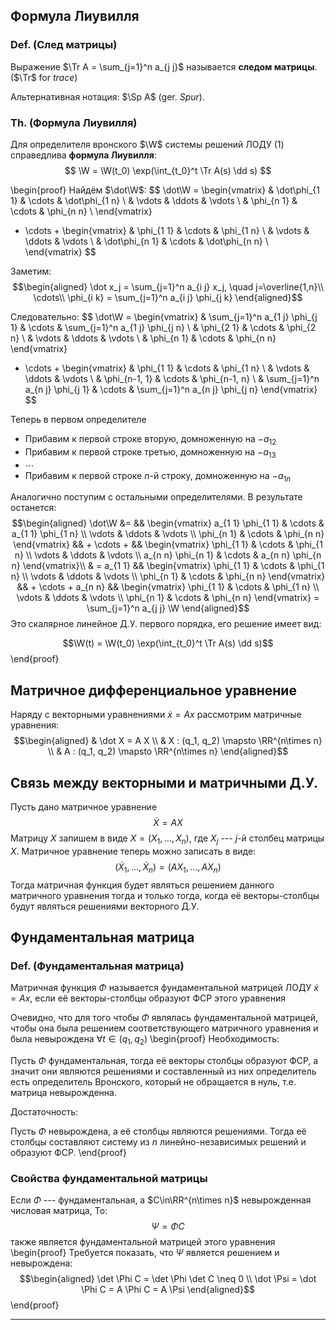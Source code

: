 ## Формула Лиувилля ##

### Def. (След матрицы) ###
Выражение $\Tr A = \sum_{j=1}^n a_{j j}$ называется **следом матрицы**. ($\Tr$ for *trace*)

Альтернативная нотация: $\Sp A$ (ger. *Spur*).

### Th. (Формула Лиувилля) ###
Для определителя вронского $\W$ системы решений ЛОДУ (1)
  справедлива **формула Лиувилля**:
  $$ \W = \W(t_0) \exp(\int_{t_0}^t \Tr A(s) \dd s) $$

  \begin{proof}
  Найдём $\dot\W$:
  $$ \dot\W =
  \begin{vmatrix}
  & \dot\phi_{1 1} & \cdots & \dot\phi_{1 n} \\
  & \vdots     & \ddots & \vdots     \\
  & \phi_{n 1} & \cdots & \phi_{n n} \\
  \end{vmatrix}
  + \cdots + 
  \begin{vmatrix}
  & \phi_{1 1} & \cdots & \phi_{1 n} \\
  & \vdots     & \ddots & \vdots     \\
  & \dot\phi_{n 1} & \cdots & \dot\phi_{n n} \\
  \end{vmatrix}
  $$

Заметим:
$$\begin{aligned}
\dot x_j = \sum_{j=1}^n a_{i j} x_j, \quad j=\overline{1,n}\\
\cdots\\
\phi_{i k} = \sum_{j=1}^n a_{i j} \phi_{j k}
\end{aligned}$$

Следовательно:
$$ \dot\W = 
\begin{vmatrix}
& \sum_{j=1}^n a_{1 j} \phi_{j 1} & \cdots & \sum_{j=1}^n a_{1 j} \phi_{j n} \\
& \phi_{2 1} & \cdots & \phi_{2 n} \\
& \vdots     & \ddots & \vdots \\
& \phi_{n 1} & \cdots & \phi_{n n}
\end{vmatrix}
 + \cdots + 
\begin{vmatrix}
& \phi_{1 1} & \cdots & \phi_{1 n} \\
& \vdots     & \ddots & \vdots     \\
& \phi_{n-1, 1} & \cdots & \phi_{n-1, n} \\
& \sum_{j=1}^n a_{n j} \phi_{j 1} & \cdots & \sum_{j=1}^n a_{n j} \phi_{j n}
\end{vmatrix}
$$

Теперь в первом определителе

*  Прибавим к первой строке вторую, домноженную на $-a_{1 2}$
*  Прибавим к первой строке третью, домноженную на $-a_{1 3}$
*  $\cdots$
*  Прибавим к первой строке $n$-й строку, домноженную на $-a_{1 n}$

Аналогично поступим с остальными определителями.
В результате останется:
$$\begin{aligned}
 \dot\W  &=
&& \begin{vmatrix}
 a_{1 1} \phi_{1 1} & \cdots & a_{1 1} \phi_{1 n} \\
     \vdots & \ddots & \vdots \\
     \phi_{n 1} & \cdots & \phi_{n n}
    \end{vmatrix}
&& + \cdots +
&& \begin{vmatrix}
 \phi_{1 1} & \cdots & \phi_{1 n} \\
     \vdots     & \ddots & \vdots \\
     a_{n n} \phi_{n 1} & \cdots & a_{n n} \phi_{n n} 
    \end{vmatrix}\\
& =
a_{1 1} 
&& \begin{vmatrix}
 \phi_{1 1} & \cdots & \phi_{1 n} \\
     \vdots & \ddots & \vdots \\
     \phi_{n 1} & \cdots & \phi_{n n}
    \end{vmatrix}
&& + \cdots +
a_{n n} 
&& \begin{vmatrix}
 \phi_{1 1} & \cdots & \phi_{1 n} \\
       \vdots     & \ddots & \vdots \\
       \phi_{n 1} & \cdots & \phi_{n n}
      \end{vmatrix}
= \sum_{j=1}^n a_{j j} \W
\end{aligned}$$
Это скалярное линейное Д.У. первого порядка, его решение имеет вид:

$$\W(t) = \W(t_0) \exp(\int_{t_0}^t \Tr A(s) \dd s)$$
\end{proof} <!-- done: Liouville's formula -->

## Матричное дифференциальное уравнение ##
Наряду с векторными уравнениями $\dot x = A x$
рассмотрим матричные уравнения:
$$\begin{aligned}
& \dot X = A X \\
& X : (q_1, q_2) \mapsto \RR^{n\times n} \\
& A : (q_1, q_2) \mapsto \RR^{n\times n}
\end{aligned}$$

## Связь между векторными и матричными Д.У. ##
Пусть дано матричное уравнение
$$ \dot X = A X $$
Матрицу $X$ запишем в виде $X = (X_1, \ldots, X_n)$, где $X_j$ --- $j$-й столбец матрицы $X$.
Матричное уравнение теперь можно записать в виде:
$$
(\dot X_1, \ldots, \dot X_n) = (A X_1, \ldots, A X_n)
$$
Тогда матричная функция будет являться решением данного матричного уравнения тогда и только тогда,
когда её векторы-столбцы будут являться решениями векторного Д.У.


## Фундаментальная матрица ##

### Def. (Фундаментальная матрица) ###
Матричная функция $\Phi$ называется фундаментальной матрицей
ЛОДУ $\dot x = A x$, если её векторы-столбцы образуют ФСР этого уравнения

Очевидно, что для того чтобы $\Phi$ являлась фундаментальной матрицей,
  чтобы она была решением соответствующего матричного уравнения
  и была невырождена $\forall t\in (q_1, q_2)$
\begin{proof}
Необходимость:

Пусть $\Phi$ фундаментальная, тогда её векторы столбцы образуют ФСР,
  а значит они являются решениями и составленный из них определитель
  есть определитель Вронского, который не обращается в нуль,
  т.е. матрица невырожденна.

Достаточность:

Пусть $\Phi$ невырождена, а её столбцы являются решениями.
Тогда её столбцы составляют систему из $n$ линейно-независимых решений и образуют ФСР.
\end{proof}

### Свойства фундаментальной матрицы ###
Если $\Phi$ --- фундаментальная, а $C\in\RR^{n\times n}$ невырожденная числовая матрица,
  То: $$\Psi = \Phi C$$ также является фундаментальной матрицей этого уравнения
  \begin{proof}
  Требуется показать, что $\Psi$ является решением и невырождена:
  $$\begin{aligned}
  \det \Phi C = \det \Phi \det C \neq 0 \\
  \dot \Psi = \dot \Phi C = A \Phi C = A \Psi
  \end{aligned}$$
  \end{proof}

* * *
